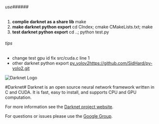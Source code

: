 ###### use######
1. **complie darknet as a share lib** 
make
2. **make darknet python export**
cd CIndex; cmake CMakeLists.txt; make
3. **test darknet python export**
cd ..; python test.py

###### tips ######
* change test gpu id
fix src/cuda.c line 1 
* other darknet python export
[py_yolov2]()https://github.com/SidHard/py-yolo2.git
  
![Darknet Logo](http://pjreddie.com/media/files/darknet-black-small.png)

#Darknet#
Darknet is an open source neural network framework written in C and CUDA. It is fast, easy to install, and supports CPU and GPU computation.

For more information see the [Darknet project website](http://pjreddie.com/darknet).

For questions or issues please use the [Google Group](https://groups.google.com/forum/#!forum/darknet).
